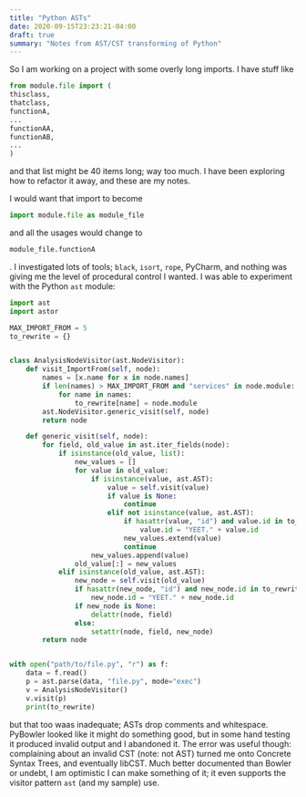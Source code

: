 ```yaml
---
title: "Python ASTs"
date: 2020-09-15T23:23:21-04:00
draft: true
summary: "Notes from AST/CST transforming of Python"
---
```


So I am working on a project with some overly long imports. I have stuff like

```python
from module.file import (
thisclass,
thatclass,
functionA,
...
functionAA,
functionAB,
...
)
```

and that list might be 40 items long; way too much. I have been exploring how to refactor it away, and these are my notes.

I would want that import to become

```python
import module.file as module_file
```

and all the usages would change to

```python
module_file.functionA
```

. I investigated lots of tools; `black`, `isort`, `rope`, PyCharm, and nothing was giving me the level of procedural control I wanted. I was able to experiment with the Python `ast` module:

```python
import ast
import astor

MAX_IMPORT_FROM = 5
to_rewrite = {}


class AnalysisNodeVisitor(ast.NodeVisitor):
    def visit_ImportFrom(self, node):
        names = [x.name for x in node.names]
        if len(names) > MAX_IMPORT_FROM and "services" in node.module:
            for name in names:
                to_rewrite[name] = node.module
        ast.NodeVisitor.generic_visit(self, node)
        return node

    def generic_visit(self, node):
        for field, old_value in ast.iter_fields(node):
            if isinstance(old_value, list):
                new_values = []
                for value in old_value:
                    if isinstance(value, ast.AST):
                        value = self.visit(value)
                        if value is None:
                            continue
                        elif not isinstance(value, ast.AST):
                            if hasattr(value, "id") and value.id in to_rewrite:
                                value.id = "YEET." + value.id
                            new_values.extend(value)
                            continue
                    new_values.append(value)
                old_value[:] = new_values
            elif isinstance(old_value, ast.AST):
                new_node = self.visit(old_value)
                if hasattr(new_node, "id") and new_node.id in to_rewrite:
                    new_node.id = "YEET." + new_node.id
                if new_node is None:
                    delattr(node, field)
                else:
                    setattr(node, field, new_node)
        return node


with open("path/to/file.py", "r") as f:
    data = f.read()
    p = ast.parse(data, "file.py", mode="exec")
    v = AnalysisNodeVisitor()
    v.visit(p)
    print(to_rewrite)
```

but that too waas inadequate; ASTs drop comments and whitespace. PyBowler looked like it might do something good, but in some hand testing it produced invalid output and I abandoned it. The error was useful though: complaining about an invalid CST (note: not AST) turned me onto Concrete Syntax Trees, and eventually libCST. Much better documented than Bowler or undebt, I am optimistic I can make something of it; it even supports the visitor pattern `ast` (and my sample) use.
